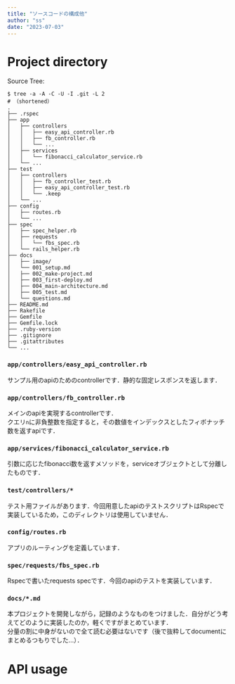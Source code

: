 ```yaml
---
title: "ソースコードの構成他"
author: "ss"
date: "2023-07-03"
---
```


# Project directory
Source Tree: 

```
$ tree -a -A -C -U -I .git -L 2
# （shortened）
.
├── .rspec
├── app
│   ├── controllers
│   │   ├── easy_api_controller.rb
│   │   ├── fb_controller.rb
│   │   └── ...
│   ├── services
│   │   └── fibonacci_calculator_service.rb
│   └── ...
├── test
│   ├── controllers
│   │   ├── fb_controller_test.rb
│   │   ├── easy_api_controller_test.rb
│   │   └── .keep
│   └── ...
├── config
│   ├── routes.rb
│   └── ...
├── spec
│   ├── spec_helper.rb
│   ├── requests
│   │   └── fbs_spec.rb
│   └── rails_helper.rb
├── docs
│   ├── image/
│   └── 001_setup.md
│   ├── 002_make-project.md
│   ├── 003_first-deploy.md
│   ├── 004_main-architecture.md
│   ├── 005_test.md
│   └── questions.md
├── README.md
├── Rakefile
├── Gemfile
├── Gemfile.lock
├── .ruby-version
├── .gitignore
├── .gitattributes
└── ...
```

### `app/controllers/easy_api_controller.rb`
サンプル用のapiのためのcontrollerです．静的な固定レスポンスを返します．

### `app/controllers/fb_controller.rb`
メインのapiを実現するcontrollerです．  
クエリ`n`に非負整数を指定すると，その数値をインデックスとしたフィボナッチ数を返すapiです．

### `app/services/fibonacci_calculator_service.rb`
引数に応じたfibonacci数を返すメソッドを，serviceオブジェクトとして分離したものです．

### `test/controllers/*`
テスト用ファイルがあります．今回用意したapiのテストスクリプトはRspecで実装しているため，このディレクトリは使用していません．

### `config/routes.rb`
アプリのルーティングを定義しています．

### `spec/requests/fbs_spec.rb`
Rspecで書いたrequests specです．今回のapiのテストを実装しています．

### `docs/*.md`
本プロジェクトを開発しながら，記録のようなものをつけました．自分がどう考えてどのように実装したのか，軽くですがまとめています．  
分量の割に中身がないので全て読む必要はないです（後で抜粋してdocumentにまとめるつもりでした...）．



# API usage
